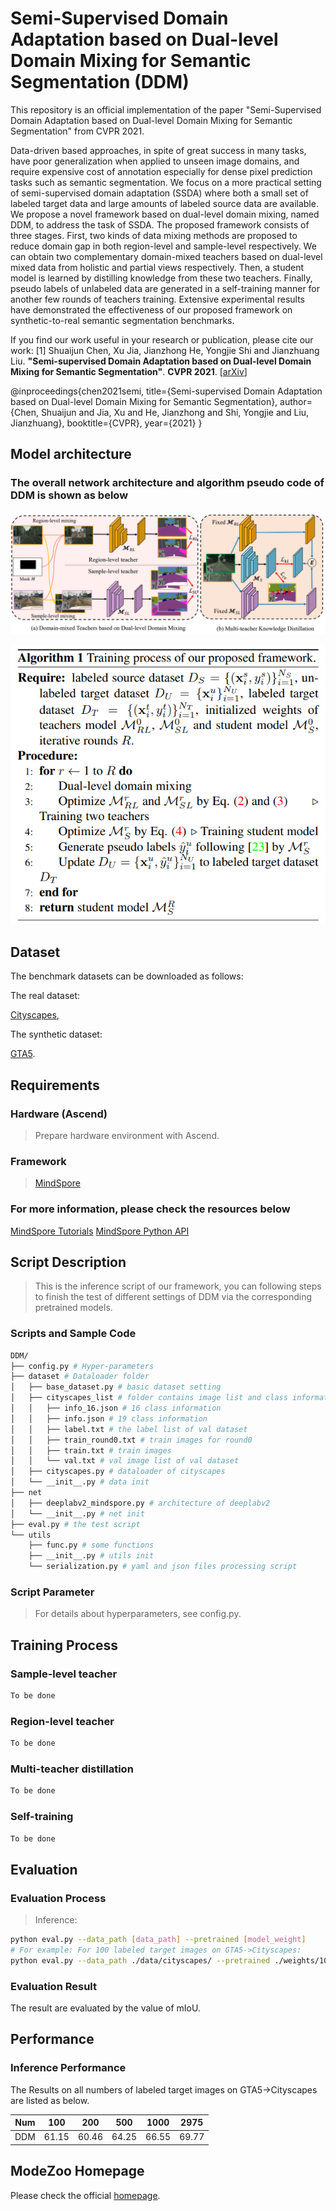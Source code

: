 # Semi-Supervised Domain Adaptation based on Dual-level Domain Mixing for Semantic Segmentation (DDM)

This repository is an official implementation of the paper "Semi-Supervised Domain Adaptation based on Dual-level Domain Mixing for Semantic Segmentation" from CVPR 2021.

Data-driven based approaches, in spite of great success in many tasks, have poor generalization when applied to unseen image domains, and require expensive cost of annotation especially for dense pixel prediction tasks such as semantic segmentation. We focus on a more practical setting of semi-supervised domain adaptation (SSDA) where both a small set of labeled target data and large amounts of labeled source data are available. We propose a novel framework based on dual-level domain mixing, named DDM, to address the task of SSDA. The proposed framework consists of three stages. First, two kinds of data mixing methods are proposed to reduce domain gap in both region-level and sample-level respectively. We can obtain two complementary domain-mixed teachers based on dual-level mixed data from holistic and partial views respectively. Then, a student model is learned by distilling knowledge from these two teachers. Finally, pseudo labels of unlabeled data are generated in a self-training manner for another few rounds of teachers training. Extensive experimental results have demonstrated the effectiveness of our proposed framework on synthetic-to-real semantic segmentation benchmarks.

If you find our work useful in your research or publication, please cite our work:
[1] Shuaijun Chen, Xu Jia, Jianzhong He, Yongjie Shi and Jianzhuang Liu. **"Semi-supervised Domain Adaptation based on Dual-level Domain Mixing for Semantic Segmentation"**. **CVPR 2021**. [[arXiv](https://arxiv.org/pdf/2103.04705.pdf)]

@inproceedings{chen2021semi,
    title={Semi-supervised Domain Adaptation based on Dual-level Domain Mixing for Semantic Segmentation},
    author={Chen, Shuaijun and Jia, Xu and He, Jianzhong and Shi, Yongjie and Liu, Jianzhuang},
    booktitle={CVPR},
    year={2021}
}

## Model architecture

### The overall network architecture and algorithm pseudo code of DDM is shown as below

![architecture](./images/DDM_arch.png)

![pseudo code](./images/DDM_pseudo.png)

## Dataset

The benchmark datasets can be downloaded as follows:

The real dataset:

[Cityscapes](https://www.cityscapes-dataset.com/),

The synthetic dataset:

[GTA5](https://download.visinf.tu-darmstadt.de/data/from_games/).

## Requirements

### Hardware (Ascend)

> Prepare hardware environment with Ascend.

### Framework

> [MindSpore](https://www.mindspore.cn/install/en)

### For more information, please check the resources below

[MindSpore Tutorials](https://www.mindspore.cn/tutorials/en/master/index.html)
[MindSpore Python API](https://www.mindspore.cn/docs/api/en/master/index.html)

## Script Description

> This is the inference script of our framework, you can following steps to finish the test of different settings of DDM via the corresponding pretrained models.

### Scripts and Sample Code

```bash
DDM/
├── config.py # Hyper-parameters
├── dataset # Dataloader folder
│   ├── base_dataset.py # basic dataset setting
│   ├── cityscapes_list # folder contains image list and class information
│   │   ├── info_16.json # 16 class information
│   │   ├── info.json # 19 class information
│   │   ├── label.txt # the label list of val dataset
│   │   ├── train_round0.txt # train images for round0
│   │   ├── train.txt # train images
│   │   └── val.txt # val image list of val dataset
│   ├── cityscapes.py # dataloader of cityscapes
│   └── __init__.py # data init
├── net
│   ├── deeplabv2_mindspore.py # architecture of deeplabv2
│   └── __init__.py # net init
├── eval.py # the test script
└── utils
    ├── func.py # some functions
    ├── __init__.py # utils init
    └── serialization.py # yaml and json files processing script
```

### Script Parameter

> For details about hyperparameters, see config.py.

## Training Process

### Sample-level teacher

```markdown
To be done
```

### Region-level teacher

```markdown
To be done
```

### Multi-teacher distillation

```markdown
To be done
```

### Self-training

```markdown
To be done
```

## Evaluation

### Evaluation Process

> Inference:

```bash
python eval.py --data_path [data_path] --pretrained [model_weight]
# For example: For 100 labeled target images on GTA5->Cityscapes:
python eval.py --data_path ./data/cityscapes/ --pretrained ./weights/100/best_model.ckpt
```

### Evaluation Result

The result are evaluated by the value of mIoU.

## Performance

### Inference Performance

The Results on all numbers of labeled target images on GTA5->Cityscapes are listed as below.

| Num | 100 | 200 | 500 | 1000 | 2975 |
| ----- | ----- | ----- | ----- | ----- | ----- |
| DDM    | 61.15 | 60.46 | 64.25 | 66.55 | 69.77 |

## ModeZoo Homepage

Please check the official [homepage](https://gitee.com/mindspore/models).
